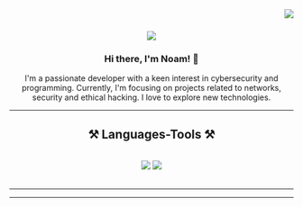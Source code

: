 <img align="right" src="https://visitor-badge.laobi.icu/badge?page_id=ThatsNoam.ThatsNoam" />
<h1 align="center">
    <img src="https://readme-typing-svg.herokuapp.com/?font=Righteous&size=35&center=true&vCenter=true&width=500&height=70&duration=4000&lines=Hello+World!+👋;+I'm+Noam+Miller!;" />
</h1>
<h3 align="center">Hi there, I'm Noam! 👋</h3>

<p align="center">
  I'm a passionate developer with a keen interest in cybersecurity and programming. Currently, I'm focusing on projects related to networks, security and ethical hacking. I love to explore new technologies.
</p> <hr/>
 
<h2 align="center">⚒️ Languages-Tools ⚒️</h2>
<br/>
<div align="center">
    <img src="https://skillicons.dev/icons?i=,html,css,vscode,github,notion" />
    <img src="https://skillicons.dev/icons?i=python,java,eclipse,pycharm,linux" /><br>
</div>

<br/>
<hr/>
<hr/>
